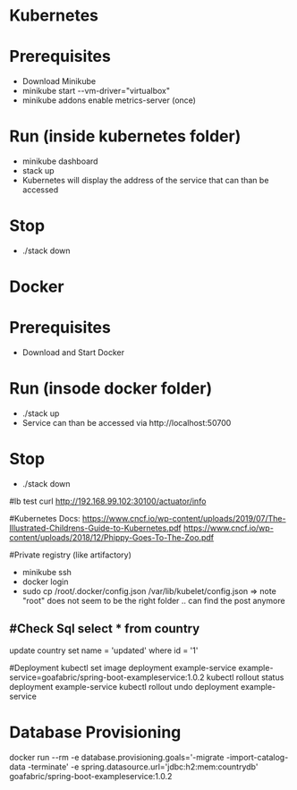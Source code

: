 # Kubernetes

# Prerequisites
- Download Minikube
- minikube start --vm-driver="virtualbox"
- minikube addons enable metrics-server (once)

# Run (inside kubernetes folder)
- minikube dashboard
- stack up
- Kubernetes will display the address of the service that can than be accessed

# Stop
- ./stack down

# Docker
# Prerequisites
- Download and Start Docker

# Run (insode docker folder)
- ./stack up
- Service can than be accessed via http://localhost:50700

# Stop
- ./stack down

#lb test
curl http://192.168.99.102:30100/actuator/info

#Kubernetes Docs:
https://www.cncf.io/wp-content/uploads/2019/07/The-Illustrated-Childrens-Guide-to-Kubernetes.pdf
https://www.cncf.io/wp-content/uploads/2018/12/Phippy-Goes-To-The-Zoo.pdf

#Private registry (like artifactory)
- minikube ssh
- docker login
- sudo cp /root/.docker/config.json /var/lib/kubelet/config.json
=> note "root" does not seem to be the right folder .. can find the post anymore

#Check Sql
select * from country
--
update country set name = 'updated' where id = '1'

#Deployment
kubectl set image deployment example-service example-service=goafabric/spring-boot-exampleservice:1.0.2
kubectl rollout status deployment example-service
kubectl rollout undo deployment example-service

# Database Provisioning
docker run --rm -e database.provisioning.goals='-migrate -import-catalog-data -terminate' -e spring.datasource.url='jdbc:h2:mem:countrydb' goafabric/spring-boot-exampleservice:1.0.2
